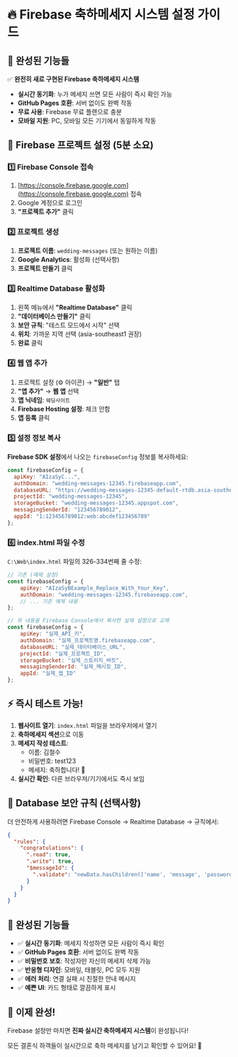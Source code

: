# 🔥 Firebase 축하메세지 시스템 설정 가이드

## 🎯 완성된 기능들

✅ **완전히 새로 구현된 Firebase 축하메세지 시스템**
- **실시간 동기화**: 누가 메세지 쓰면 모든 사람이 즉시 확인 가능
- **GitHub Pages 호환**: 서버 없이도 완벽 작동
- **무료 사용**: Firebase 무료 플랜으로 충분
- **모바일 지원**: PC, 모바일 모든 기기에서 동일하게 작동

## 🚀 Firebase 프로젝트 설정 (5분 소요)

### 1️⃣ Firebase Console 접속
1. [https://console.firebase.google.com](https://console.firebase.google.com) 접속
2. Google 계정으로 로그인
3. **"프로젝트 추가"** 클릭

### 2️⃣ 프로젝트 생성
1. **프로젝트 이름**: `wedding-messages` (또는 원하는 이름)
2. **Google Analytics**: 활성화 (선택사항)
3. **프로젝트 만들기** 클릭

### 3️⃣ Realtime Database 활성화
1. 왼쪽 메뉴에서 **"Realtime Database"** 클릭
2. **"데이터베이스 만들기"** 클릭
3. **보안 규칙**: "테스트 모드에서 시작" 선택
4. **위치**: 가까운 지역 선택 (asia-southeast1 권장)
5. **완료** 클릭

### 4️⃣ 웹 앱 추가
1. 프로젝트 설정 (⚙️ 아이콘) → **"일반"** 탭
2. **"앱 추가"** → **웹 앱** 선택
3. **앱 닉네임**: `웨딩사이트` 
4. **Firebase Hosting 설정**: 체크 안함
5. **앱 등록** 클릭

### 5️⃣ 설정 정보 복사
**Firebase SDK 설정**에서 나오는 `firebaseConfig` 정보를 복사하세요:

```javascript
const firebaseConfig = {
  apiKey: "AIzaSyC...",
  authDomain: "wedding-messages-12345.firebaseapp.com",
  databaseURL: "https://wedding-messages-12345-default-rtdb.asia-southeast1.firebasedatabase.app",
  projectId: "wedding-messages-12345",
  storageBucket: "wedding-messages-12345.appspot.com",
  messagingSenderId: "123456789012",
  appId: "1:123456789012:web:abcdef123456789"
};
```

### 6️⃣ index.html 파일 수정
`C:\Web\index.html` 파일의 326-334번째 줄 수정:

```javascript
// 기존 (예제 설정)
const firebaseConfig = {
    apiKey: "AIzaSyBExample_Replace_With_Your_Key",
    authDomain: "wedding-messages-12345.firebaseapp.com",
    // ... 기존 예제 내용
};

// 위 내용을 Firebase Console에서 복사한 실제 설정으로 교체
const firebaseConfig = {
    apiKey: "실제_API_키",
    authDomain: "실제_프로젝트명.firebaseapp.com", 
    databaseURL: "실제_데이터베이스_URL",
    projectId: "실제_프로젝트_ID",
    storageBucket: "실제_스토리지_버킷",
    messagingSenderId: "실제_메시징_ID",
    appId: "실제_앱_ID"
};
```

## ⚡ 즉시 테스트 가능!

1. **웹사이트 열기**: `index.html` 파일을 브라우저에서 열기
2. **축하메세지 섹션**으로 이동
3. **메세지 작성 테스트**:
   - 이름: 김철수
   - 비밀번호: test123
   - 메세지: 축하합니다! 🎉
4. **실시간 확인**: 다른 브라우저/기기에서도 즉시 보임

## 🔧 Database 보안 규칙 (선택사항)

더 안전하게 사용하려면 Firebase Console → Realtime Database → 규칙에서:

```json
{
  "rules": {
    "congratulations": {
      ".read": true,
      ".write": true,
      "$messageId": {
        ".validate": "newData.hasChildren(['name', 'message', 'password', 'timestamp'])"
      }
    }
  }
}
```

## 🌟 완성된 기능들

- ✅ **실시간 동기화**: 메세지 작성하면 모든 사람이 즉시 확인
- ✅ **GitHub Pages 호환**: 서버 없이도 완벽 작동  
- ✅ **비밀번호 보호**: 작성자만 자신의 메세지 삭제 가능
- ✅ **반응형 디자인**: 모바일, 태블릿, PC 모두 지원
- ✅ **에러 처리**: 연결 실패 시 친절한 안내 메시지
- ✅ **예쁜 UI**: 카드 형태로 깔끔하게 표시

## 🎊 이제 완성!

Firebase 설정만 마치면 **진짜 실시간 축하메세지 시스템**이 완성됩니다!

모든 결혼식 하객들이 실시간으로 축하 메세지를 남기고 확인할 수 있어요! 🎉